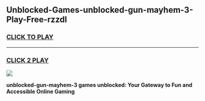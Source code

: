 
## Unblocked-Games-unblocked-gun-mayhem-3-Play-Free-rzzdl
<h3>
<a href="https://premium76.site?title=unblocked-gun-mayhem-3&ref=23A">CLICK TO PLAY</a></h3>
<hr>

<h3>
<a href="https://premium76.site?title=unblocked-gun-mayhem-3&ref=23A">CLICK 2 PLAY</a>
  
</h3>

<a href="https://premium76.site?title=unblocked-gun-mayhem-3&ref=23A"><img src="https://clearcache.store/games.png"></a>


**unblocked-gun-mayhem-3 games unblocked: Your Gateway to Fun and Accessible Online Gaming**
